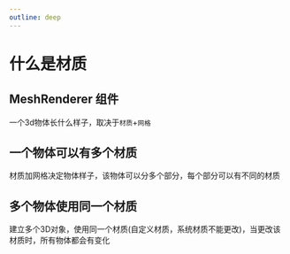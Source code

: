 ```yaml
---
outline: deep
---
```

# 什么是材质

## MeshRenderer 组件

一个3d物体长什么样子，取决于`材质`+`网格`

## 一个物体可以有多个材质

材质加网格决定物体样子，该物体可以分多个部分，每个部分可以有不同的材质

## 多个物体使用同一个材质

建立多个3D对象，使用同一个材质(自定义材质，系统材质不能更改)，当更改该材质时，所有物体都会有变化